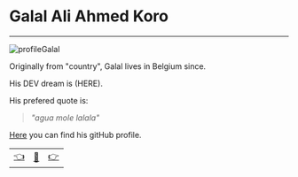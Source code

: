 # Galal Ali Ahmed Koro

---
![profileGalal](https://avatars3.githubusercontent.com/u/56801128?s=200&u=6b0f27d530023291a53816789abab63e6c5104fb&v=4) 

Originally from "country", Galal lives in Belgium since. 

His DEV dream is (HERE).

His prefered quote is: 

>_"agua mole lalala"_

[Here](https://github.com/galalkoro) you can find his gitHub profile.

|  |   |  |
| -------- | -------- | ---- |
| [:point_left:](./bioAbel.md) | [:book:](./README.md) | [:point_right:](./bioLisa.md) |
